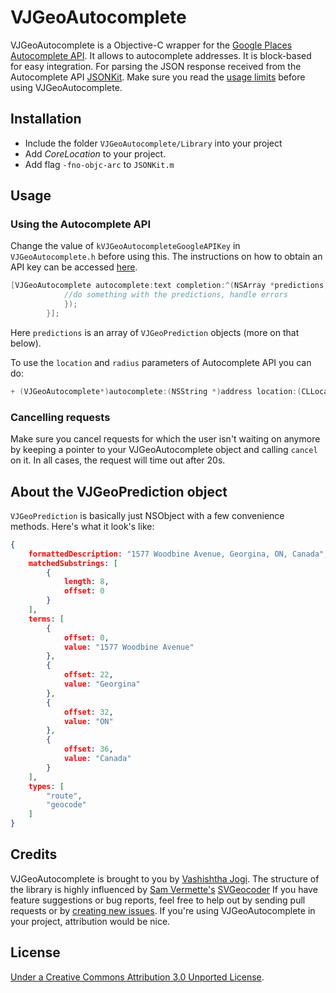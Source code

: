 # VJGeoAutocomplete

VJGeoAutocomplete is a Objective-C wrapper for the [Google Places Autocomplete API](https://developers.google.com/places/documentation/autocomplete). It allows to autocomplete addresses. It is block-based for easy integration. For parsing the JSON response received from the Autocomplete API [JSONKit](https://github.com/johnezang/JSONKit). Make sure you read the [usage limits](https://developers.google.com/places/documentation/index#usage_limits) before using VJGeoAutocomplete.

## Installation

* Include the folder `VJGeoAutocomplete/Library` into your project
* Add *CoreLocation* to your project.
* Add flag `-fno-objc-arc` to `JSONKit.m`

## Usage
### Using the Autocomplete API

Change the value of `kVJGeoAutocompleteGoogleAPIKey` in `VJGeoAutocomplete.h` before using this. The instructions on how to obtain an API key can be accessed [here](https://developers.google.com/places/documentation/#Authentication). 

``` objective-c
[VJGeoAutocomplete autocomplete:text completion:^(NSArray *predictions, NSError *error) {
            //do something with the predictions, handle errors
            });
        }];
```

Here `predictions` is an array of `VJGeoPrediction` objects (more on that below).

To use the `location` and `radius` parameters of Autocomplete API you can do:

``` objective-c
+ (VJGeoAutocomplete*)autocomplete:(NSString *)address location:(CLLocationCoordinate2D)location radius:(CLLocationDistance)radius completion:(void (^)(NSArray *predictions, NSError *error))block;
```

### Cancelling requests

Make sure you cancel requests for which the user isn't waiting on anymore by keeping a pointer to your VJGeoAutocomplete object and calling `cancel` on it. In all cases, the request will time out after 20s.

## About the VJGeoPrediction object

`VJGeoPrediction` is basically just NSObject with a few convenience methods. Here's what it look's like:

``` json
{
    formattedDescription: "1577 Woodbine Avenue, Georgina, ON, Canada",
    matchedSubstrings: [
        {
            length: 8,
            offset: 0
        }
    ],
    terms: [
        {
            offset: 0,
            value: "1577 Woodbine Avenue"
        },
        {
            offset: 22,
            value: "Georgina"
        },
        {
            offset: 32,
            value: "ON"
        },
        {
            offset: 36,
            value: "Canada"
        }
    ],
    types: [
        "route",
        "geocode"
    ] 
}
```

## Credits

VJGeoAutocomplete is brought to you by [Vashishtha Jogi](http://vashishthajogi.com). The structure of the library is highly influenced by [Sam Vermette's](http://samvermette.com) [SVGeocoder](https://github.com/samvermette/SVGeocoder) If you have feature suggestions or bug reports, feel free to help out by sending pull requests or by [creating new issues](https://github.com/jvashishtha/VJGeoAutocomplete/issues/new). If you're using VJGeoAutocomplete in your project, attribution would be nice.

## License

[Under a Creative Commons Attribution 3.0 Unported License](http://creativecommons.org/licenses/by/3.0/).